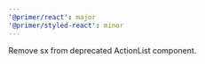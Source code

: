 ```yaml
---
'@primer/react': major
'@primer/styled-react': minor
---
```


Remove sx from deprecated ActionList component.
